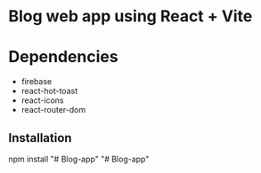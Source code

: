 # Blog web app using React + Vite

# Dependencies
 - firebase
 - react-hot-toast
 - react-icons
 - react-router-dom


## Installation
 npm install 
"# Blog-app" 
"# Blog-app" 
